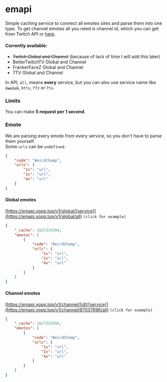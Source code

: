 # emapi

Simple caching service to connect all emotes sites and parse them into one type.
To get channel emotes all you need is channel id, which you can get from Twitch API or [here](https://s.kdy.ch/twitchid/).  

#### Currently available:
* ~~Twitch Global and Channel~~ (because of lack of time I will add this later)
* BetterTwitchTV Global and Channel
* FrankerFaceZ Global and Channel
* 7TV Global and Channel

In API, `all`, means **every** service, but you can also use service name like ~~`twitch`~~, `bttv`, `ffz` or `7tv`.

### Limits
You can make **5 request per 1 second**.

### Emote
We are parsing every emote from every service, so you don't have to parse them yourself.  
Some `urls` can be `undefined`.

```json
{
    "code": "WeirdChamp",
    "urls": {
        "1x": "url",
        "2x": "url",
        "4x": "url"
    }
}
```

#### Global emotes
[https://emapi.vopp.top/v1/global/[service]](https://emapi.vopp.top/v1/global/all) `(click for example)`
```json
{
    "_cache": 1627334394,
    "emotes": [
        {
            "code": "WeirdChamp",
            "urls": {
                "1x": "url",
                "2x": "url",
                "4x": "url"
            }
        }
    ]
}
```

#### Channel emotes
[https://emapi.vopp.top/v1/channel/[id]/[service]](https://emapi.vopp.top/v1/channel/87037696/all) `(click for example)`
```json
{
    "_cache": 1627334394,
    "emotes": [
        {
            "code": "WeirdChamp",
            "urls": {
                "1x": "url",
                "2x": "url",
                "4x": "url"
            }
        }
    ]
}
```